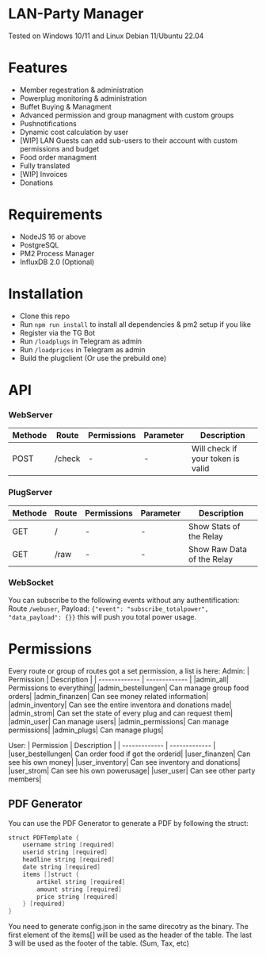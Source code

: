 # LAN-Party Manager
Tested on Windows 10/11 and Linux Debian 11/Ubuntu 22.04

# Features
- Member regestration & administration
- Powerplug monitoring & administration
- Buffet Buying & Managment
- Advanced permission and group managment with custom groups
- Pushnotifications
- Dynamic cost calculation by user
- [WIP] LAN Guests can add sub-users to their account with custom permissions and budget
- Food order managment
- Fully translated
- [WIP] Invoices
- Donations

# Requirements
- NodeJS 16 or above
- PostgreSQL
- PM2 Process Manager
- InfluxDB 2.0 (Optional)

# Installation
- Clone this repo
- Run `npm run install` to install all dependencies & pm2 setup if you like
- Register via the TG Bot
- Run `/loadplugs` in Telegram as admin
- Run `/loadprices` in Telegram as admin
- Build the plugclient (Or use the prebuild one)

# API

### WebServer
| Methode | Route | Permissions | Parameter | Description |
| ------------- | ------------- | ------------- | ------------- | ------------- |
| POST | /check | - | - | Will check if your token is valid |

### PlugServer
| Methode | Route | Permissions | Parameter | Description |
| ------------- | ------------- | ------------- | ------------- | ------------- |
| GET | / | - | - | Show Stats of the Relay |
| GET | /raw | - | - | Show Raw Data of the Relay |

### WebSocket
You can subscribe to the following events without any authentification:
Route `/webuser`, Payload: `{"event": "subscribe_totalpower", "data_payload": {}}` this will push you total power usage.

# Permissions
Every route or group of routes got a set permission, a list is here:
Admin:
| Permission | Description |
| ------------- | ------------- |
|admin_all| Permissions to everything|
|admin_bestellungen| Can manage group food orders|
|admin_finanzen| Can see money related information|
|admin_inventory| Can see the entire inventora and donations made|
|admin_strom| Can set the state of every plug and can request them|
|admin_user| Can manage users|
|admin_permissions| Can manage permissions|
|admin_plugs| Can manage plugs|

User:
| Permission | Description |
| ------------- | ------------- |
|user_bestellungen| Can order food if got the orderid|
|user_finanzen| Can see his own money|
|user_inventory| Can see inventory and donations|
|user_strom| Can see his own powerusage|
|user_user| Can see other party members|

## PDF Generator
You can use the PDF Generator to generate a PDF by following the struct:
```v
struct PDFTemplate {
	username string [required]
	userid string [required]
	headline string [required]
	date string [required]
	items []struct {
		artikel string [required]
		amount string [required]
		price string [required]
	} [required]
}
```
You need to generate config.json in the same direcotry as the binary. 
The first element of the items[] will be used as the header of the table.
The last 3 will be used as the footer of the table. (Sum, Tax, etc)